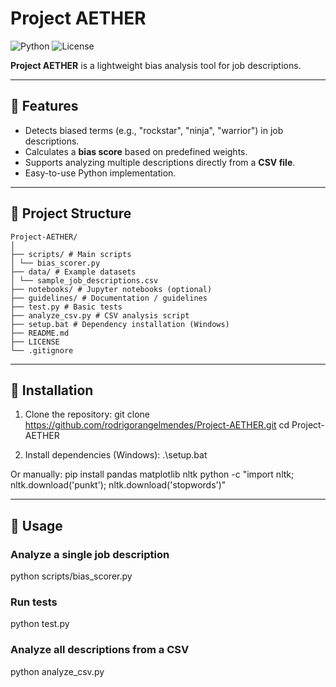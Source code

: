 # Project AETHER

![Python](https://img.shields.io/badge/Python-3.10-blue)
![License](https://img.shields.io/badge/License-MIT-green)

**Project AETHER** is a lightweight bias analysis tool for job descriptions.

---

## 🔹 Features

- Detects biased terms (e.g., "rockstar", "ninja", "warrior") in job descriptions.
- Calculates a **bias score** based on predefined weights.
- Supports analyzing multiple descriptions directly from a **CSV file**.
- Easy-to-use Python implementation.

---

## 🔹 Project Structure
```
Project-AETHER/
│
├── scripts/ # Main scripts
│ └── bias_scorer.py
├── data/ # Example datasets
│ └── sample_job_descriptions.csv
├── notebooks/ # Jupyter notebooks (optional)
├── guidelines/ # Documentation / guidelines
├── test.py # Basic tests
├── analyze_csv.py # CSV analysis script
├── setup.bat # Dependency installation (Windows)
├── README.md
├── LICENSE
└── .gitignore
```
---

## 🔹 Installation

1. Clone the repository:
git clone https://github.com/rodrigorangelmendes/Project-AETHER.git
cd Project-AETHER

2. Install dependencies (Windows):
.\setup.bat

Or manually:
pip install pandas matplotlib nltk
python -c "import nltk; nltk.download('punkt'); nltk.download('stopwords')"

---

## 🔹 Usage

### Analyze a single job description
python scripts/bias_scorer.py

### Run tests
python test.py

### Analyze all descriptions from a CSV
python analyze_csv.py
